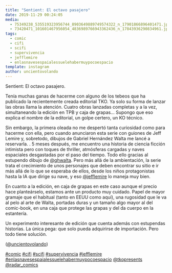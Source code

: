 ```yaml
---
title: "Sentient: El octavo pasajero"
date: 2019-11-29 00:24:05
media: 
  - 75349238_535519323956744_8903649889749574322_n_17901866896401471.jpg
  - 73420471_101601467956054_4836989766943362436_n_17843936290834961.jpg
tags: 
  - comic
  - cifi
  - scifi
  - supervivencia
  - jefflemire
  - enlasnavesespaialessuelehabermuypocoespacio
template: instagram
author: uncientovolando
---
```


Sentient: El octavo pasajero.

Tenía muchas ganas de hacerme con alguno de los tebeos que ha publicado la recientemente creada editorial TKO. Ya solo su forma de lanzar las obras llama la atención. Cuatro obras lanzadas completas y a la vez, simultaneando la edición en TPB y caja de grapas... Supongo que eso explica el nombre de la editorial, un golpe certero, un KO técnico.

Sin embargo, la primera oleada no me despertó tanta curiosidad como para hacerme con ella, pero cuando anunciaron esta serie con guiones de Jeff Lemire y, sobretodo, dibujos de Gabriel Hernández Walta me lancé a reservarla. .
5 meses después, me encuentro una historia de ciencia ficción intimista pero con toques de thriller, atmósferas cargadas y naves espaciales desgastadas por el paso del tiempo. Todo ello gracias al estupendo dibujo de [@ghwalta](https://instagram.com/ghwalta). Pero más allá de la ambientación, la serie trata el crecimiento de unos personajes que deben encontrar su sitio e ir más allá de lo que se esperaba de ellos, desde los niños protagonistas hasta la IA que dirige su nave, y eso [@jefflemire](https://instagram.com/jefflemire) lo maneja muy bien.

En cuanto a la edición, en caja de grapas en este caso aunque el precio hace planteárselo, estamos ante un producto muy cuidado. Papel de mayor gramaje que el habitual (tanto en EEUU como aquí), una rugosidad que le va al pelo al arte de Walta, portadas duras y un tamaño algo mayor al del comic-book, en una caja que protege las grapas y del da cuerpo en la estantería.

Un experimento interesante de edición que cuenta además con estupendas historias. La única pega: que solo pueda adquirirse de importación. Pero todo tiene solución.

([@uncientovolando](https://instagram.com/uncientovolando))

[#comic](/tags/comic) [#cifi](/tags/cifi) [#scifi](/tags/scifi) [#supervivencia](/tags/supervivencia) [#jefflemire](/tags/jefflemire) [#enlasnavesespaialessuelehabermuypocoespacio](/tags/enlasnavesespaialessuelehabermuypocoespacio) [@tkopresents](https://instagram.com/tkopresents) [@radar_comics](https://instagram.com/radar_comics)
